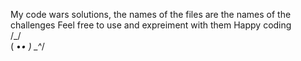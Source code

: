 My code wars solutions, the names of the files are the names of the challenges
Feel free to use and expreiment with them
Happy coding  
  /\_/\
 ( •_• )
  \_^_/
